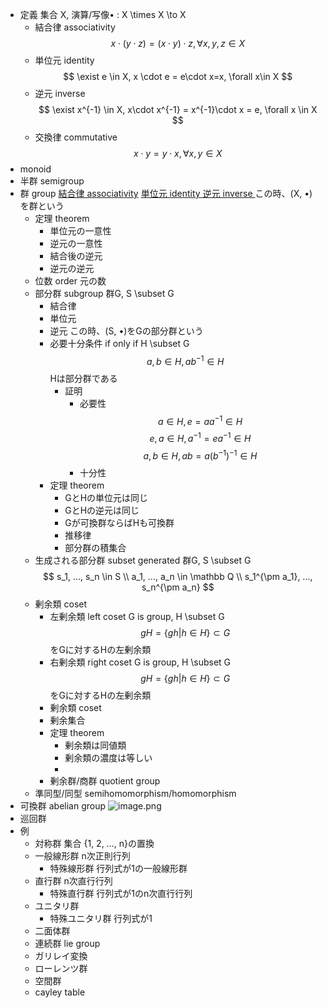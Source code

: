 - 定義
    集合 X, 演算/写像• : X \times X \to X
    - 結合律 associativity
        $$
        x \cdot (y \cdot z) = (x \cdot y) \cdot z, \forall x,y,z \in X
        $$
    - 単位元 identity
        $$
        \exist e \in X, x \cdot e = e\cdot x=x, \forall x\in X
        $$
    - 逆元 inverse
        $$
        \exist x^{-1} \in X, x\cdot x^{-1} = x^{-1}\cdot x = e, \forall x \in X
        $$
    - 交換律 commutative
        $$
        x \cdot y = y \cdot x, \forall x, y \in X
        $$
- monoid
- 半群 semigroup
- 群 group
    [結合律 associativity](https://www.notion.so/associativity-216ec42dd04b8106a520c3fb451c844a?pvs=21) 
    [単位元 identity ](https://www.notion.so/identity-216ec42dd04b8157b94cf393ea70e686?pvs=21) 
    [逆元 inverse ](https://www.notion.so/inverse-216ec42dd04b817fb6c9dd366379a23f?pvs=21) 
    この時、(X, •)を群という
    - 定理 theorem
        - 単位元の一意性
        - 逆元の一意性
        - 結合後の逆元
        - 逆元の逆元
    - 位数 order
        元の数
    - 部分群 subgroup
        群G, S \subset G
        - 結合律
        - 単位元
        - 逆元
        この時、(S, •)をGの部分群という
        - 必要十分条件 if only if
            H \subset G
            $$
            a, b \in H, ab^{-1} \in H
            $$
            Hは部分群である
            - 証明
                - 必要性
                    $$
                    a \in H, e = aa^{-1} \in H
                    $$
                    $$
                    e, a \in H, a^{-1}= ea^{-1} \in H
                    $$
                    $$
                    a, b \in H, ab = a(b^{-1})^{-1} \in H
                    $$
                - 十分性
        - 定理 theorem
            - GとHの単位元は同じ
            - GとHの逆元は同じ
            - Gが可換群ならばHも可換群
            - 推移律
            - 部分群の積集合
    - 生成される部分群 subset generated
        群G, S \subset G
        $$
        s_1, ..., s_n \in S \\
        a_1, ..., a_n \in \mathbb Q \\
        s_1^{\pm a_1}, ..., s_n^{\pm a_n}
        $$
    - 剰余類 coset
        - 左剰余類 left coset
            G is group, H \subset G
            $$
            gH = \{gh|h \in H\} \subset G
            $$
            をGに対するHの左剰余類
        - 右剰余類 right coset
            G is group, H \subset G
            $$
            gH = \{gh|h \in H\} \subset G
            $$
            をGに対するHの左剰余類
        - 剰余類 coset
        - 剰余集合
        - 定理 theorem
            - 剰余類は同値類
            - 剰余類の濃度は等しい
            - 
        - 剰余群/商群 quotient group
    - 準同型/同型 semihomomorphism/homomorphism
- 可換群 abelian group
![image.png](学問%20academics/notion/math/ExportBlock-cb2c20a1-8e45-4a53-98cb-57377ce1c41e-Part-1/image%206.png)
- 巡回群
- 例
    - 対称群
        集合 {1, 2, …, n}の置換
    - 一般線形群
        n次正則行列
        - 特殊線形群
            行列式が1の一般線形群
    - 直行群
        n次直行行列
        - 特殊直行群
            行列式が1のn次直行行列
    - ユニタリ群
        - 特殊ユニタリ群
            行列式が1
    - 二面体群
    - 連続群 lie group
    - ガリレイ変換
    - ローレンツ群
    - 空間群
    - cayley table
